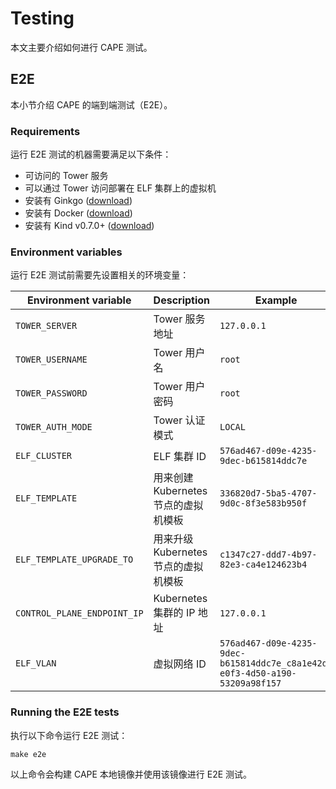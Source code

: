 # Testing

本文主要介绍如何进行 CAPE 测试。

## E2E

本小节介绍 CAPE 的端到端测试（E2E）。

### Requirements

运行 E2E 测试的机器需要满足以下条件：
* 可访问的 Tower 服务
* 可以通过 Tower 访问部署在 ELF 集群上的虚拟机
* 安装有 Ginkgo ([download](https://onsi.github.io/ginkgo/#getting-ginkgo))
* 安装有 Docker ([download](https://www.docker.com/get-started))
* 安装有 Kind v0.7.0+ ([download](https://kind.sigs.k8s.io))

### Environment variables

运行 E2E 测试前需要先设置相关的环境变量：

| Environment variable | Description | Example |
| -------------------------- | ----------------------------------------------------------------------------------------------------- | -------------------------------------------------------------------------------- |
| `TOWER_SERVER` | Tower 服务地址 | `127.0.0.1`|
| `TOWER_USERNAME` | Tower 用户名 | `root`|
| `TOWER_PASSWORD` | Tower 用户密码 | `root`|
| `TOWER_AUTH_MODE` | Tower 认证模式 | `LOCAL`|
| `ELF_CLUSTER` | ELF 集群 ID | `576ad467-d09e-4235-9dec-b615814ddc7e`|
| `ELF_TEMPLATE` | 用来创建 Kubernetes 节点的虚拟机模板 | `336820d7-5ba5-4707-9d0c-8f3e583b950f`|
| `ELF_TEMPLATE_UPGRADE_TO` | 用来升级 Kubernetes 节点的虚拟机模板 | `c1347c27-ddd7-4b97-82e3-ca4e124623b4`|
| `CONTROL_PLANE_ENDPOINT_IP` | Kubernetes 集群的 IP 地址 | `127.0.0.1`|
| `ELF_VLAN` | 虚拟网络 ID | `576ad467-d09e-4235-9dec-b615814ddc7e_c8a1e42d-e0f3-4d50-a190-53209a98f157`|

### Running the E2E tests

执行以下命令运行 E2E 测试：

```shell
make e2e
```

以上命令会构建 CAPE 本地镜像并使用该镜像进行 E2E 测试。

